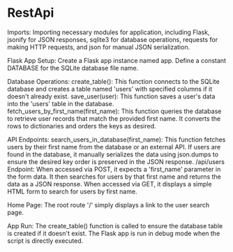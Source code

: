 # RestApi

Imports: 
Importing necessary modules for application, including Flask, jsonify for JSON responses, sqlite3 for database operations, requests for making HTTP requests, and json for manual JSON serialization.

Flask App Setup:
Create a Flask app instance named app.
Define a constant DATABASE for the SQLite database file name.

Database Operations:
create_table(): This function connects to the SQLite database and creates a table named 'users' with specified columns if it doesn't already exist.
save_user(user): This function saves a user's data into the 'users' table in the database.
fetch_users_by_first_name(first_name): This function queries the database to retrieve user records that match the provided first name. It converts the rows to dictionaries and orders the keys as desired.

API Endpoints:
search_users_in_database(first_name): This function fetches users by their first name from the database or an external API. If users are found in the database, it manually serializes the data using json.dumps to ensure the desired key order is preserved in the JSON response.
/api/users Endpoint:
When accessed via POST, it expects a 'first_name' parameter in the form data. It then searches for users by that first name and returns the data as a JSON response.
When accessed via GET, it displays a simple HTML form to search for users by first name.

Home Page:
The root route '/' simply displays a link to the user search page.

App Run:
The create_table() function is called to ensure the database table is created if it doesn't exist.
The Flask app is run in debug mode when the script is directly executed.
